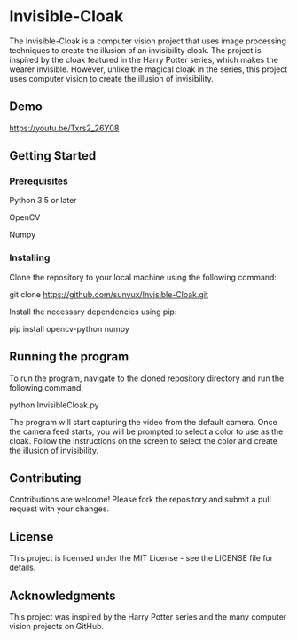 # Invisible-Cloak

The Invisible-Cloak is a computer vision project that uses image processing techniques to create the illusion of an invisibility cloak. The project is inspired by the cloak featured in the Harry Potter series, which makes the wearer invisible. However, unlike the magical cloak in the series, this project uses computer vision to create the illusion of invisibility.

## Demo

https://youtu.be/Txrs2_26Y08

## Getting Started

### Prerequisites

Python 3.5 or later

OpenCV

Numpy

### Installing

Clone the repository to your local machine using the following command:

git clone https://github.com/sunyux/Invisible-Cloak.git

Install the necessary dependencies using pip:

pip install opencv-python numpy

## Running the program

To run the program, navigate to the cloned repository directory and run the following command:

python InvisibleCloak.py

The program will start capturing the video from the default camera. Once the camera feed starts, you will be prompted to select a color to use as the cloak. Follow the instructions on the screen to select the color and create the illusion of invisibility.

## Contributing

Contributions are welcome! Please fork the repository and submit a pull request with your changes.

## License

This project is licensed under the MIT License - see the LICENSE file for details.

## Acknowledgments

This project was inspired by the Harry Potter series and the many computer vision projects on GitHub.




